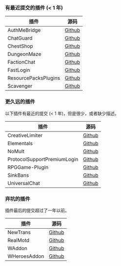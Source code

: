### 有最近提交的插件 (< 1 年)
| 插件                   | 源码                                       |
| -------------------- | ---------------------------------------- |
| AuthMeBridge         | [Github](https://github.com/CryLegend/AuthMeBridge/blob/master/authmebridge-authme/src/main/java/com/crylegend/authmebridge/AuthMeBridge.java) |
| ChatGuard            | [Github](https://github.com/DenAbr/ChatGuard/tree/master/src/ru/Den_Abr/ChatGuard/Integration) |
| ChestShop            | [Github](https://github.com/Acrobot/ChestShop-3/blob/master/src/main/java/com/Acrobot/ChestShop/Listeners/AuthMeChestShopListener.java) |
| DungeonMaze          | [Github](https://github.com/timvisee/DungeonMaze/tree/master/src/main/java/com/timvisee/dungeonmaze/plugin/authmereloaded) |
| FactionChat          | [Github](https://github.com/James137137/FactionChat/blob/master/src/main/java/nz/co/lolnet/james137137/FactionChat/API/AuthMeAPI.java) |
| FastLogin            | [Github](https://github.com/games647/FastLogin/blob/master/bukkit/src/main/java/com/github/games647/fastlogin/bukkit/hooks/AuthMeHook.java) |
| ResourcePacksPlugins | [Github](https://github.com/Phoenix616/ResourcepacksPlugins/blob/master/bukkit/src/main/java/de/themoep/resourcepacksplugin/bukkit/listeners/AuthmeLoginListener.java) |
| Scavenger            | [Github](https://github.com/cnaude/Scavenger/blob/master/src/main/java/com/cnaude/scavenger/Scavenger.java) |

### 更久远的插件

以下插件有最近的提交 (< 1 年)，但是很少，或者缺少描述。

| 插件                          | 源码                                       |
| --------------------------- | ---------------------------------------- |
| CreativeLimiter             | [Github](https://github.com/Shevchik/CreativeLimiter/blob/master/src/creativeLimiter/misc/JoinGamemodeChanger.java) |
| Elementals                  | [Github](https://github.com/nicuch/Elementals/blob/master/src/ro/nicuch/elementals/hook/NCPHookListener.java) |
| NoMult                      | [Github](https://github.com/Korvinius/NoMult/blob/master/src/net/wealth_mc/nomult/NoMultList.java) |
| ProtocolSupportPremiumLogin | [Github](https://github.com/ProtocolSupport/ProtocolSupportPremiumLogin/blob/master/src/premiumlogin/plugins/AuthMeNewHook.java) |
| RPGGame-Plugin              | [Github](https://github.com/AngelAZO/RPGGame-Plugin/blob/master/src/com/minephoenix/legacy/PlayerEvents.java) |
| SinkBans                    | [Github](https://github.com/Static-Interface/SinkBans) |
| UniversalChat               | [Github](https://github.com/Phosphorus15/UniversalChat) |

### 弃坑的插件

插件最后的提交超过了一年以前。

| 插件           | 源码                                       |
| ------------ | ---------------------------------------- |
| NewTrans     | [Github](https://github.com/BAI1/NewTrans/blob/master/me/bai1/NewTrans/NewTrans.java) |
| RealMotd     | [Github](https://github.com/tomsik68/RealMotd/blob/master/src/sk/tomsik68/realmotd/RealMotd.java) |
| WAddon       | [Github](https://github.com/ShadowDevelopment/WAddon/tree/master/src/me/wiedzmin137/waddon/listener) |
| WHeroesAddon | [Github](https://github.com/ShadowDevelopment/WHeroesAddon/blob/master/src/me/Wiedzmin137/wheroesaddon/addons/WEventListener.java) |